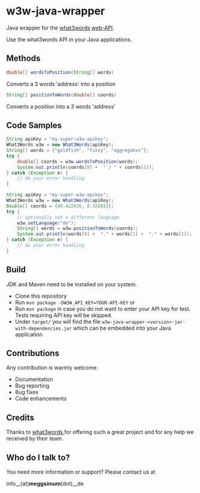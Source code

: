 # w3w-java-wrapper
Java wrapper for the [what3words](http://what3words.com/) [web-API](http://developer.what3words.com/api).

Use the what3words API in your Java applications.

## Methods

  ```java
  double[] wordsToPosition(String[] words)
  ```

  Converts a 3 words 'address' into a position

  ```java
  String[] positionToWords(double[] coords)
  ```

  Converts a position into a 3 words 'address'

## Code Samples

```java
String apiKey = "my-super-w3w-apikey";
What3Words w3w = new What3Words(apiKey);
String[] words = {"goldfish", "fuzzy", "aggregates"};
try {
    double[] coords = w3w.wordsToPosition(words);
    System.out.println(coords[0] +  " / " + coords[1]);
} catch (Exception e) {
    // do your error handling
}
```

```java
String apiKey = "my-super-w3w-apikey";
What3Words w3w = new What3Words(apiKey);
Double[] coords = {49.422636, 8.320833};
try {
    // optionally set a different language
    w3w.setLanguage("de");
    String[] words = w3w.positionToWords(coords);
    System.out.println(words[0] +  "." + words[1] +  "." + words[2]);
} catch (Exception e) {
    // do your error handling
}
```
## Build
JDK and Maven need to be installed on your system.

  * Clone this repository
  * Run ``mvn package -DW3W_API_KEY=YOUR-API-KEY`` or
  * Run ``mvn package`` in case you do not want to enter your API key for test. Tests requiring API key will be skipped.
  * Under ``target/`` you will find the file ``w3w-java-wrapper-<version>-jar-with-dependencies.jar`` which can be embedded into your Java application

## Contributions

Any contribution is warmly welcome:

  - Documentation
  - Bug reporting
  - Bug fixes
  - Code enhancements

## Credits

Thanks to [what3words ](http://what3words.com/) for offering such a great
project and for any help we received by their team.


## Who do I talk to?
You need more information or support? Please contact us at

info__(at)__meggsimum__(dot)__de
